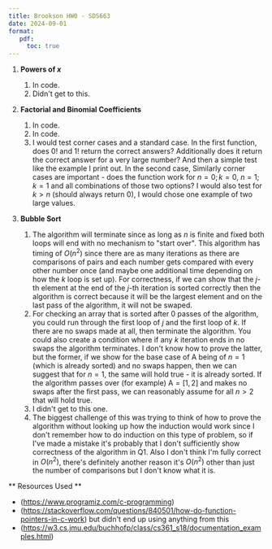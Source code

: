 ```yaml
---
title: Brookson HW0 - SDS663
date: 2024-09-01
format:
   pdf: 
     toc: true
---
```



1. **Powers of $x$**

    1. In code. 
    2. Didn't get to this. 
2. **Factorial and Binomial Coefficients**

    1. In code. 
    2. In code. 
    3. I would test corner cases and a standard case. In the first function, does $0!$ and $1!$ return the correct answers? Additionally does it return the correct answer for a very large number? And then a simple test like the example I print out. In the second case, Similarly corner cases are important - does the function work for $n = 0; k = 0$, $n = 1; k = 1$ and all combinations of those two options? I would also test for $k > n$ (should always return $0$), I would chose one example of two large values. 

3. **Bubble Sort**

    1. The algorithm will terminate since as long as $n$ is finite and fixed both loops will end with no mechanism to "start over". This algorithm has timing of $O(n^2)$ since there are as many iterations as there are comparisons of pairs and each number gets compared with every other number once (and maybe one additional time depending on how the $k$ loop is set up). For correctness, if we can show that the $j$-th element at the end of the $j$-th iteration is sorted correctly then the algorithm is correct because it will be the largest element and on the last pass of the algorithm, it will not be swaped. 
    2. For checking an array that is sorted after 0 passes of the algorithm, you could run through the first loop of $j$ and the first loop of $k$. If there are no swaps made at all, then terminate the algorithm. You could also create a condition where if any $k$ iteration ends in no swaps the algorithm terminates. I don't know how to prove the latter, but the former, if we show for the base case of $\text{A}$ being of $n = 1$ (which is already sorted) and no swaps happen, then we can suggest that for $n =1$, the same will hold true - it is already sorted. If the algorithm passes over (for example) $\text{A} = [1, 2]$ and makes no swaps after the first pass, we can reasonably assume for all $n > 2$ that will hold true. 
    3. I didn't get to this one. 
    4. The biggest challenge of this was trying to think of how to prove the algorithm without looking up how the induction would work since I don't remember how to do induction on this type of problem, so if I've made a mistake it's probably that I don't sufficiently show correctness of the algorithm in Q1. Also I don't think I'm fully correct in $O(n^2)$, there's definitely another reason it's $O(n^2)$ other than just the number of comparisons but I don't know what it is. 

** Resources Used **

*  (https://www.programiz.com/c-programming)
* (https://stackoverflow.com/questions/840501/how-do-function-pointers-in-c-work) but didn't end up using anything from this
* (https://w3.cs.jmu.edu/buchhofp/class/cs361_s18/documentation_examples.html)